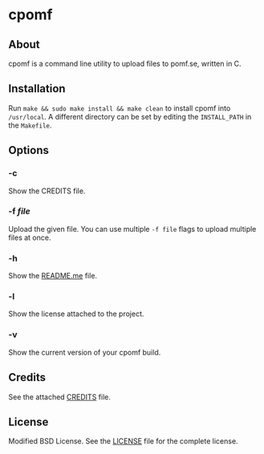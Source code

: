 # cpomf
## About
cpomf is a command line utility to upload files to pomf.se, written in C.

## Installation
Run `make && sudo make install && make clean` to install cpomf into `/usr/local`.
A different directory can be set by editing the `INSTALL_PATH` in the `Makefile`.

## Options
### -c
Show the CREDITS file.

### -f _file_
Upload the given file. You can use multiple `-f file` flags to upload multiple files at once.

### -h
Show the [README.me](https://github.com/scriptkitties/cpomf/blob/master/README.md) file.

### -l
Show the license attached to the project.

### -v
Show the current version of your cpomf build.

## Credits
See the attached [CREDITS](https://github.com/scriptkitties/cpomf/blob/master/CREDITS) file.

## License
Modified BSD License. See the [LICENSE](https://github.com/scriptkitties/cpomf/blob/master/LICENSE) file for the complete license.
